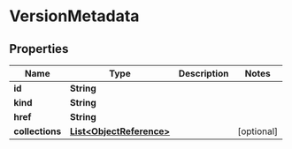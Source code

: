 

# VersionMetadata


## Properties

Name | Type | Description | Notes
------------ | ------------- | ------------- | -------------
**id** | **String** |  | 
**kind** | **String** |  | 
**href** | **String** |  | 
**collections** | [**List&lt;ObjectReference&gt;**](ObjectReference.md) |  |  [optional]




